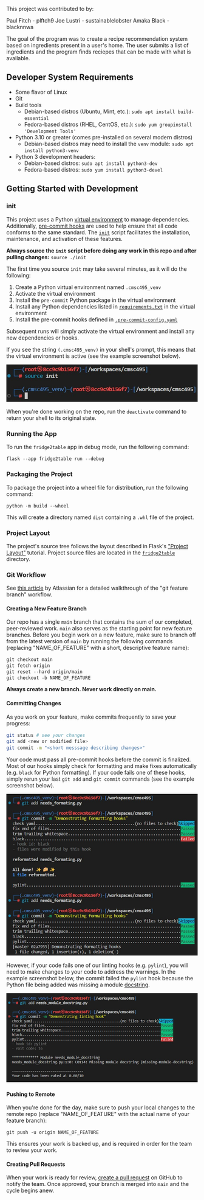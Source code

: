 This project was contributed to by:

Paul Fitch - plftch9
Joe Lustri - sustainablelobster
Amaka Black - blacknnwa

The goal of the program was to create a recipe recommendation system based on ingredients present in a user's home. The user submits a list of ingredients and the program finds reciepes that can be made with what is available.

## Developer System Requirements

- Some flavor of Linux
- Git
- Build tools
  - Debian-based distros (Ubuntu, Mint, etc.):
    `sudo apt install build-essential`
  - Fedora-based distros (RHEL, CentOS, etc.):
    `sudo yum groupinstall 'Development Tools'`
- Python 3.10 or greater (comes pre-installed on several modern distros)
  - Debian-based distros may need to install the `venv` module:
    `sudo apt install python3-venv`
- Python 3 development headers:
  - Debian-based distros: `sudo apt install python3-dev`
  - Fedora-based distros: `sudo yum install python3-devel`

## Getting Started with Development

### init

This project uses a Python
[virtual environment](https://docs.python.org/3/library/venv.html) to manage
dependencies. Additionally, [pre-commit hooks](https://pre-commit.com/)
are used to help ensure that all code conforms to the same standard. The
[`init`](./init) script facilitates the installation, maintenance, and
activation of these features.

**Always source the `init` script before doing any work in this repo and after
pulling changes:** `source ./init`

The first time you source `init` may take several minutes, as it will do
the following:

1. Create a Python virtual environment named `.cmsc495_venv`
2. Activate the virtual environment
3. Install the `pre-commit` Python package in the virtual environment
4. Install any Python dependencies listed in
   [`requirements.txt`](./requirements.txt) in the virtual environment
5. Install the pre-commit hooks defined in
   [`.pre-commit-config.yaml`](./.pre-commit-config.yaml)

Subsequent runs will simply activate the virtual environment and install any
new dependencies or hooks.

If you see the string `(.cmsc495_venv)` in your shell's prompt, this means that
the virtual environment is active (see the example screenshot below).

![screenshot of active venv](docs/venv_active.jpg)

When you're done working on the repo, run the `deactivate` command to return
your shell to its original state.

### Running the App

To run the `fridge2table` app in debug mode, run the following command:

```
flask --app fridge2table run --debug
```

### Packaging the Project

To package the project into a wheel file for distribution, run the following command:

```
python -m build --wheel
```

This will create a directory named `dist` containing a `.whl` file of the project.

### Project Layout

The project's source tree follows the layout described in Flask's
["Project Layout"](https://flask.palletsprojects.com/en/3.0.x/tutorial/layout/)
tutorial. Project source files are located in the [`fridge2table`](fridge2table/)
directory.

### Git Workflow

See [this article](https://www.atlassian.com/git/tutorials/comparing-workflows/feature-branch-workflow) by Atlassian for a detailed walkthrough of the "git
feature branch" workflow.

#### Creating a New Feature Branch

Our repo has a single `main` branch that contains the sum of our completed,
peer-reviewed work. `main` also serves as the starting point for new feature
branches. Before you begin work on a new feature, make sure to branch off from
the latest version of `main` by running the following commands (replacing
"NAME_OF_FEATURE" with a short, descriptive feature name):

```
git checkout main
git fetch origin
git reset --hard origin/main
git checkout -b NAME_OF_FEATURE
```

**Always create a new branch. Never work directly on main.**

#### Committing Changes

As you work on your feature, make commits frequently to save your progress:

```bash
git status # see your changes
git add <new or modified file>
git commit -m "<short messsage describing changes>"
```

Your code must pass all pre-commit hooks before the commit is finalized. Most of
our hooks simply check for formatting and make fixes automatically (e.g. `black`
for Python formatting). If your code fails one of these hooks, simply rerun your
last `git add` and `git commit` commands (see the example screenshot below).

![screenshot of failed formatting hook](docs/failed_formatting_hook.jpg)

However, if your code fails one of our linting hooks (e.g. `pylint`), you will
need to make changes to your code to address the warnings. In the example
screenshot below, the commit failed the `pylint` hook because the Python file
being added was missing a module
[docstring](https://peps.python.org/pep-0257/#what-is-a-docstring).

![screenshot of failed pylint hook](docs/failed_linting_hook.jpg)

#### Pushing to Remote

When you're done for the day, make sure to push your local changes to the remote
repo (replace "NAME_OF_FEATURE" with the actual name of your feature branch):

```
git push -u origin NAME_OF_FEATURE
```

This ensures your work is backed up, and is required in order for the team to
review your work.

#### Creating Pull Requests

When your work is ready for review,
[create a pull request](https://docs.github.com/en/pull-requests/collaborating-with-pull-requests/proposing-changes-to-your-work-with-pull-requests/creating-a-pull-request#creating-the-pull-request)
on GitHub to notify the team. Once approved, your branch is merged into `main`
and the cycle begins anew.
